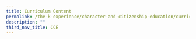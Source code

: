 ```yaml
---
title: Curriculum Content
permalink: /the-k-experience/character-and-citizenship-education/curriculum-content/
description: ""
third_nav_title: CCE
---
```

